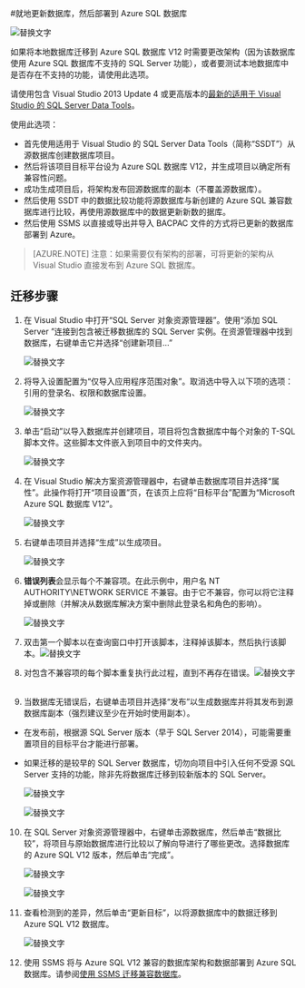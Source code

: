 <properties 
   pageTitle="使用 Visual Studio 和 SSDT 进行迁移" 
   description="Microsoft Azure SQL 数据库, 数据库迁移, 导入数据库, 导出数据库, 迁移向导" 
   services="sql-database" 
   documentationCenter="" 
   authors="carlrabeler" 
   manager="jeffreyg" 
   editor=""/>  


<tags
   ms.service="sql-database"
   ms.date="08/24/2015"
   wacn.date=""/>

#就地更新数据库，然后部署到 Azure SQL 数据库

![替换文字](./media/sql-database-migrate-visualstudio-ssdt/01VSSSDTDiagram.png)

如果将本地数据库迁移到 Azure SQL 数据库 V12 时需要更改架构（因为该数据库使用 Azure SQL 数据库不支持的 SQL Server 功能），或者要测试本地数据库中是否存在不支持的功能，请使用此选项。

请使用包含 Visual Studio 2013 Update 4 或更高版本的[最新的适用于 Visual Studio 的 SQL Server Data Tools](https://msdn.microsoft.com/zh-cn/library/mt204009.aspx)。

使用此选项：

 - 首先使用适用于 Visual Studio 的 SQL Server Data Tools（简称“SSDT”）从源数据库创建数据库项目。 
 - 然后将该项目目标平台设为 Azure SQL 数据库 V12，并生成项目以确定所有兼容性问题。 
 - 成功生成项目后，将架构发布回源数据库的副本（不覆盖源数据库）。
 - 然后使用 SSDT 中的数据比较功能将源数据库与新创建的 Azure SQL 兼容数据库进行比较，再使用源数据库中的数据更新新数的据库。 
 - 然后使用 SSMS 以直接或导出并导入 BACPAC 文件的方式将已更新的数据库部署到 Azure。
 
>[AZURE.NOTE] 注意：如果需要仅有架构的部署，可将更新的架构从 Visual Studio 直接发布到 Azure SQL 数据库。

## 迁移步骤

1.	在 Visual Studio 中打开“SQL Server 对象资源管理器”。使用“添加 SQL Server ”连接到包含被迁移数据库的 SQL Server 实例。在资源管理器中找到数据库，右键单击它并选择“创建新项目...” 

	![替换文字](./media/sql-database-migrate-visualstudio-ssdt/02MigrateSSDT.png)

2.	将导入设置配置为“仅导入应用程序范围对象”。取消选中导入以下项的选项：引用的登录名、权限和数据库设置。

	![替换文字](./media/sql-database-migrate-visualstudio-ssdt/03MigrateSSDT.png)

3.	单击“启动”以导入数据库并创建项目，项目将包含数据库中每个对象的 T-SQL 脚本文件。这些脚本文件嵌入到项目中的文件夹内。

	![替换文字](./media/sql-database-migrate-visualstudio-ssdt/04MigrateSSDT.png)

4.	在 Visual Studio 解决方案资源管理器中，右键单击数据库项目并选择“属性”。此操作将打开“项目设置”页，在该页上应将“目标平台”配置为“Microsoft Azure SQL 数据库 V12”。

	![替换文字](./media/sql-database-migrate-visualstudio-ssdt/05MigrateSSDT.png)

5.	右键单击项目并选择“生成”以生成项目。

	![替换文字](./media/sql-database-migrate-visualstudio-ssdt/06MigrateSSDT.png)

6.	**错误列表**会显示每个不兼容项。在此示例中，用户名 NT AUTHORITY\\NETWORK SERVICE 不兼容。由于它不兼容，你可以将它注释掉或删除（并解决从数据库解决方案中删除此登录名和角色的影响）。

	![替换文字](./media/sql-database-migrate-visualstudio-ssdt/07MigrateSSDT.png)  
7.	双击第一个脚本以在查询窗口中打开该脚本，注释掉该脚本，然后执行该脚本。![替换文字](./media/sql-database-migrate-visualstudio-ssdt/08MigrateSSDT.png)

8.	对包含不兼容项的每个脚本重复执行此过程，直到不再存在错误。![替换文字](./media/sql-database-migrate-visualstudio-ssdt/09MigrateSSDT.png)  
9.	当数据库无错误后，右键单击项目并选择“发布”以生成数据库并将其发布到源数据库副本（强烈建议至少在开始时使用副本）。 
 - 在发布前，根据源 SQL Server 版本（早于 SQL Server 2014），可能需要重置项目的目标平台才能进行部署。 
 - 如果迁移的是较早的 SQL Server 数据库，切勿向项目中引入任何不受源 SQL Server 支持的功能，除非先将数据库迁移到较新版本的 SQL Server。 

	![替换文字](./media/sql-database-migrate-visualstudio-ssdt/10MigrateSSDT.png)

	![替换文字](./media/sql-database-migrate-visualstudio-ssdt/11MigrateSSDT.png)

10.	在 SQL Server 对象资源管理器中，右键单击源数据库，然后单击“数据比较”，将项目与原始数据库进行比较以了解向导进行了哪些更改。选择数据库的 Azure SQL V12 版本，然后单击“完成”。

	![替换文字](./media/sql-database-migrate-visualstudio-ssdt/12MigrateSSDT.png)

	![替换文字](./media/sql-database-migrate-visualstudio-ssdt/13MigrateSSDT.png)

12.	查看检测到的差异，然后单击“更新目标”，以将源数据库中的数据迁移到 Azure SQL V12 数据库。

	![替换文字](./media/sql-database-migrate-visualstudio-ssdt/14MigrateSSDT.png)

14.	使用 SSMS 将与 Azure SQL V12 兼容的数据库架构和数据部署到 Azure SQL 数据库。请参阅[使用 SSMS 迁移兼容数据库](/documentation/articles/sql-database-migrate-ssms/)。

<!---HONumber=Mooncake_Quality_Review_1215_2016-->